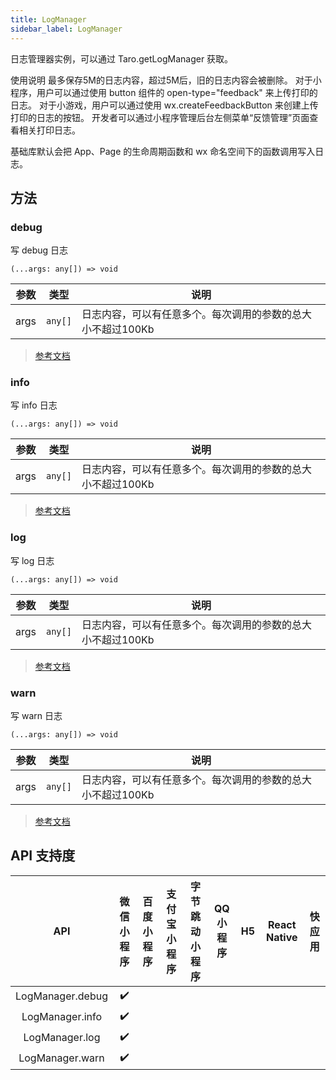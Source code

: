 ```yaml
---
title: LogManager
sidebar_label: LogManager
---
```


日志管理器实例，可以通过 Taro.getLogManager 获取。

使用说明
最多保存5M的日志内容，超过5M后，旧的日志内容会被删除。
对于小程序，用户可以通过使用 button 组件的 open-type="feedback" 来上传打印的日志。
对于小游戏，用户可以通过使用 wx.createFeedbackButton 来创建上传打印的日志的按钮。
开发者可以通过小程序管理后台左侧菜单“反馈管理”页面查看相关打印日志。

基础库默认会把 App、Page 的生命周期函数和 wx 命名空间下的函数调用写入日志。

## 方法

### debug

写 debug 日志

```tsx
(...args: any[]) => void
```

| 参数 | 类型 | 说明 |
| --- | --- | --- |
| args | `any[]` | 日志内容，可以有任意多个。每次调用的参数的总大小不超过100Kb |

> [参考文档](https://developers.weixin.qq.com/miniprogram/dev/api/base/debug/LogManager.debug.html)

### info

写 info 日志

```tsx
(...args: any[]) => void
```

| 参数 | 类型 | 说明 |
| --- | --- | --- |
| args | `any[]` | 日志内容，可以有任意多个。每次调用的参数的总大小不超过100Kb |

> [参考文档](https://developers.weixin.qq.com/miniprogram/dev/api/base/debug/LogManager.info.html)

### log

写 log 日志

```tsx
(...args: any[]) => void
```

| 参数 | 类型 | 说明 |
| --- | --- | --- |
| args | `any[]` | 日志内容，可以有任意多个。每次调用的参数的总大小不超过100Kb |

> [参考文档](https://developers.weixin.qq.com/miniprogram/dev/api/base/debug/LogManager.log.html)

### warn

写 warn 日志

```tsx
(...args: any[]) => void
```

| 参数 | 类型 | 说明 |
| --- | --- | --- |
| args | `any[]` | 日志内容，可以有任意多个。每次调用的参数的总大小不超过100Kb |

> [参考文档](https://developers.weixin.qq.com/miniprogram/dev/api/base/debug/LogManager.warn.html)

## API 支持度

| API | 微信小程序 | 百度小程序 | 支付宝小程序 | 字节跳动小程序 | QQ 小程序 | H5 | React Native | 快应用 |
| :---: | :---: | :---: | :---: | :---: | :---: | :---: | :---: | :---: |
| LogManager.debug | ✔️ |  |  |  |  |  |  |  |
| LogManager.info | ✔️ |  |  |  |  |  |  |  |
| LogManager.log | ✔️ |  |  |  |  |  |  |  |
| LogManager.warn | ✔️ |  |  |  |  |  |  |  |
